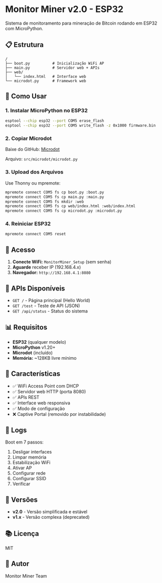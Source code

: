 # Monitor Miner v2.0 - ESP32

Sistema de monitoramento para mineração de Bitcoin rodando em ESP32 com MicroPython.

## 📋 Estrutura

```
/
├── boot.py          # Inicialização WiFi AP
├── main.py          # Servidor web + APIs
├── web/
│   └── index.html   # Interface web
└── microdot.py      # Framework web
```

## 🚀 Como Usar

### 1. Instalar MicroPython no ESP32

```bash
esptool --chip esp32 --port COM5 erase_flash
esptool --chip esp32 --port COM5 write_flash -z 0x1000 firmware.bin
```

### 2. Copiar Microdot

Baixe do GitHub: [Microdot](https://github.com/miguelgrinberg/microdot)

Arquivo: `src/microdot/microdot.py`

### 3. Upload dos Arquivos

Use Thonny ou mpremote:

```bash
mpremote connect COM5 fs cp boot.py :boot.py
mpremote connect COM5 fs cp main.py :main.py
mpremote connect COM5 fs mkdir :web
mpremote connect COM5 fs cp web/index.html :web/index.html
mpremote connect COM5 fs cp microdot.py :microdot.py
```

### 4. Reiniciar ESP32

```bash
mpremote connect COM5 reset
```

## 📱 Acesso

1. **Conecte WiFi:** `MonitorMiner_Setup` (sem senha)
2. **Aguarde** receber IP (192.168.4.x)
3. **Navegador:** `http://192.168.4.1:8080`

## 🔧 APIs Disponíveis

- `GET /` - Página principal (Hello World)
- `GET /test` - Teste de API (JSON)
- `GET /api/status` - Status do sistema

## 📊 Requisitos

- **ESP32** (qualquer modelo)
- **MicroPython** v1.20+
- **Microdot** (incluído)
- **Memória:** ~128KB livre mínimo

## 🎯 Características

- ✅ WiFi Access Point com DHCP
- ✅ Servidor web HTTP (porta 8080)
- ✅ APIs REST
- ✅ Interface web responsiva
- ✅ Modo de configuração
- ❌ Captive Portal (removido por instabilidade)

## 📝 Logs

Boot em 7 passos:
1. Desligar interfaces
2. Limpar memória
3. Estabilização WiFi
4. Ativar AP
5. Configurar rede
6. Configurar SSID
7. Verificar

## 🔄 Versões

- **v2.0** - Versão simplificada e estável
- **v1.x** - Versão complexa (deprecated)

## 📚 Licença

MIT

## 👤 Autor

Monitor Miner Team

